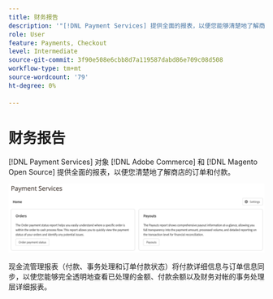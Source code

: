 ```yaml
---
title: 财务报告
description: '"[!DNL Payment Services] 提供全面的报表，以便您能够清楚地了解商店的订单和支付情况。”'
role: User
feature: Payments, Checkout
level: Intermediate
source-git-commit: 3f90e508e6cbb8d7a119587dabd86e709c08d508
workflow-type: tm+mt
source-wordcount: '79'
ht-degree: 0%

---
```


# 财务报告

[!DNL Payment Services] 对象 [!DNL Adobe Commerce] 和 [!DNL Magento Open Source] 提供全面的报表，以便您清楚地了解商店的订单和付款。

![财务报告视图](assets/reports-view.png)

现金流管理报表（付款、事务处理和订单付款状态）将付款详细信息与订单信息同步，以使您能够完全透明地查看已处理的金额、付款余额以及财务对帐的事务处理层详细报表。
